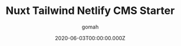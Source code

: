 ---
title: Nuxt Tailwind Netlify CMS Starter
github: https://github.com/gomah/bluise
author: gomah
demo: https://bluise.netlify.com
date: 2020-06-03T00:00:00.000Z
ssg:
  - Nuxt
cms:
  - NetlifyCMS
category:
  - Blog
description: >-
  Start with Typescript, TailwindCSS, Nuxt, Netlify Forms & Netlify CMS,
  includes pagination, seo & pwa ready.
draft: true
publish_date: '2019-12-10T03:21:44Z'
update_date: '2022-02-25T02:03:17Z'
github_star: 120
github_fork: 95
---